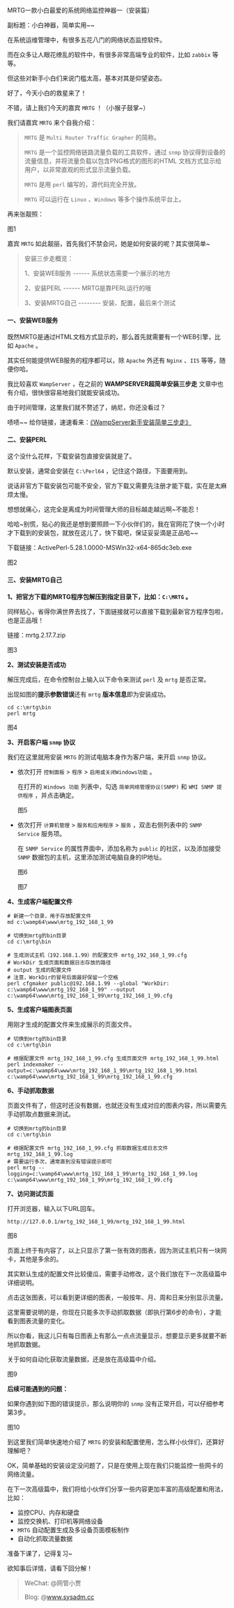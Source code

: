 MRTG一款小白最爱的系统网络监控神器一（安装篇）

副标题：小白神器，简单实用~~



在系统运维管理中，有很多五花八门的网络状态监控软件。

而在众多让人眼花缭乱的软件中，有很多非常高端专业的软件，比如 `zabbix` 等等。

但这些对新手小白们来说门槛太高，基本对其是仰望姿态。

好了，今天小白的救星来了！

不错，请上我们今天的嘉宾 `MRTG` ！（小猴子鼓掌~）



我们请嘉宾 `MRTG` 来个自我介绍：

> `MRTG` 是 `Multi Router Traffic Grapher` 的简称。
>
> `MRTG` 是一个监控网络链路流量负载的工具软件，通过 `snmp` 协议得到设备的流量信息，并将流量负载以包含PNG格式的图形的HTML 文档方式显示给用户，以非常直观的形式显示流量负载。
>
> `MRTG` 是用 `perl` 编写的，源代码完全开放。
>
> `MRTG` 可以运行在 `Linux` 、`Windows` 等多个操作系统平台上。



再来张靓照：

图1



嘉宾 `MRTG` 如此靓丽，首先我们不禁会问，她是如何安装的呢？其实很简单~

> 安装三步走概览：
>
> 1、安装WEB服务 ------ 系统状态需要一个展示的地方
>
> 2、安装PERL ------ MRTG是靠PERL运行的哦
>
> 3、安装MRTG自己 -------- 安装、配置，最后来个测试



#### 一、安装WEB服务

既然MRTG是通过HTML文档方式显示的，那么首先就需要有一个WEB引擎，比如 `Apache` 。

其实任何能提供WEB服务的程序都可以，除 `Apache` 外还有 `Nginx` 、`IIS` 等等，随便你哈。

我比较喜欢 `WampServer` ，在之前的 **WAMPSERVER超简单安装三步走** 文章中也有介绍，很快很容易地我们就能安装成功。

由于时间管理，这里我们就不赘述了，纳尼，你还没看过？

啧啧~~ 给你链接，速速看来：[《WampServer新手安装简单三步走》](https://www.sysadm.cc/index.php/webxuexi/731-wampserver-install)



#### 二、安装PERL

这个没什么花样，下载安装包直接安装就是了。

默认安装，通常会安装在 `C:\Perl64` ，记住这个路径，下面要用到。

说话非官方下载安装包可能不安全，官方下载又需要先注册才能下载，实在是太麻烦太慢。

想想就痛心，这完全是离成为时间管理大师的目标越走越远啊~不能忍！

哈哈~别慌，贴心的我还是想到要照顾一下小伙伴们的，我在官网花了快一个小时才下载到的安装包，就放在这儿了，快下载吧，保证妥妥滴是正品哈~~

下载链接：ActivePerl-5.28.1.0000-MSWin32-x64-865dc3eb.exe

图2



#### 三、安装MRTG自己

**1、把官方下载的MRTG程序包解压到指定目录下，比如：`C:\MRTG` 。**

同样贴心，省得你满世界去找了，下面链接就可以直接下载到最新官方程序包啦，也是正品哦！

链接：mrtg.2.17.7.zip

图3



**2、测试安装是否成功**

解压完成后，在命令控制台上输入以下命令来测试 `perl` 及 `mrtg` 是否正常。

出现如图的**提示参数错误**还有 `mrtg` **版本信息**即为安装成功。

```shell
cd c:\mrtg\bin
perl mrtg
```

图4



**3、开启客户端 `snmp` 协议**

我们在这里就用安装 `MRTG` 的测试电脑本身作为客户端，来开启 `snmp` 协议。

* 依次打开 `控制面板` > `程序` > `启用或关闭Windows功能` 。

  在打开的 `Windows 功能` 列表中，勾选 `简单网络管理协议(SNMP)` 和 `WMI SNMP 提供程序` ，并点击确定。

  图5

  

* 依次打开 `计算机管理` > `服务和应用程序` > `服务` ，双击右侧列表中的 `SNMP Service` 服务项。

  在 `SNMP Service` 的属性界面中，添加名称为 `public` 的社区，以及添加接受 `SNMP` 数据包的主机，这里添加测试电脑自身的IP地址。

  图6
  
  图7



**4、生成客户端配置文件**

```shell
# 新建一个目录，用于存放配置文件
md c:\wamp64\www\mrtg_192_168_1_99

# 切换到mrtg的bin目录
cd c:\mrtg\bin

# 生成测试主机（192.168.1.99）的配置文件 mrtg_192_168_1_99.cfg
# WorkDir 生成页面和数据日志存放的路径
# output 生成的配置文件
# 注意，WorkDir的冒号后面最好保留一个空格
perl cfgmaker public@192.168.1.99 --global "WorkDir: c:\wamp64\www\mrtg_192_168_1_99" --output c:\wamp64\www\mrtg_192_168_1_99\mrtg_192_168_1_99.cfg
```



**5、生成客户端图表页面**

用刚才生成的配置文件来生成展示的页面文件。

```shell
# 切换到mrtg的bin目录
cd c:\mrtg\bin

# 根据配置文件 mrtg_192_168_1_99.cfg 生成页面文件 mrtg_192_168_1_99.html
perl indexmaker --output=c:\wamp64\www\mrtg_192_168_1_99\mrtg_192_168_1_99.html c:\wamp64\www\mrtg_192_168_1_99\mrtg_192_168_1_99.cfg
```



**6、手动抓取数据**

页面文件有了，但这时还没有数据，也就还没有生成对应的图表内容，所以需要先手动抓取点数据来测试。

```shell
# 切换到mrtg的bin目录
cd c:\mrtg\bin

# 根据配置文件 mrtg_192_168_1_99.cfg 抓取数据生成日志文件 mrtg_192_168_1_99.log
# 需要运行多次，通常直到没有错误提示即可
perl mrtg --logging=c:\wamp64\www\mrtg_192_168_1_99\mrtg_192_168_1_99.log c:\wamp64\www\mrtg_192_168_1_99\mrtg_192_168_1_99.cfg
```



**7、访问测试页面**

打开浏览器，输入以下URL回车。

```shell
http://127.0.0.1/mrtg_192_168_1_99/mrtg_192_168_1_99.html
```

图8



页面上终于有内容了，以上只显示了第一张有效的图表，因为测试主机只有一块网卡，其他是多余的。

其实默认生成的配置文件比较傻瓜，需要手动修改，这个我们放在下一次高级篇中详细说明。

点击这张图表，可以看到更详细的图表，一般按年、月、周和日来分别显示流量。

这里需要说明的是，你现在只能多次手动抓取数据（即执行第6步的命令），才能看到图表流量的变化。

所以你看，我这儿只有每日图表上有那么一点点流量显示，想要显示更多就要不断地抓取数据。

关于如何自动化获取流量数据，还是放在高级篇中介绍。

图9



**后续可能遇到的问题：**

如果你遇到如下图的错误提示，那么说明你的 `snmp` 没有正常开启，可以仔细参考第3步。

图10





到这里我们简单快速地介绍了 `MRTG` 的安装和配置使用，怎么样小伙伴们，还算好理解吧？

OK，简单基础的安装设定没问题了，只是在使用上现在我们只能监控一些网卡的网络流量。

在下一次高级篇中，我们将给小伙伴们分享一些内容更加丰富的高级配置和用法，比如：

* 监控CPU、内存和硬盘
* 监控交换机、打印机等网络设备
* `MRTG` 自动配置生成及多设备页面模板制作
* 自动化抓取流量数据



准备下课了，记得复习~

欲知事后详情，请看下回分解！



> WeChat: @网管小贾
>
> Blog: @www.sysadm.cc







